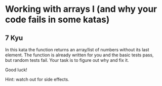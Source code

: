 # Working with arrays I (and why your code fails in some katas)
## 7 Kyu

In this kata the function returns an array/list of numbers without its last element. The function is already written for you and the basic tests pass, but random tests fail. Your task is to figure out why and fix it.

Good luck!

Hint: watch out for side effects.

